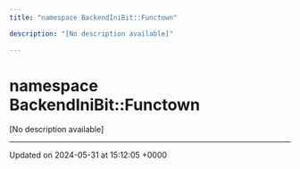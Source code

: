 ```yaml
---
title: "namespace BackendIniBit::Functown"

description: "[No description available]"

---
```


# namespace BackendIniBit::Functown

[No description available]






-------------------------------

Updated on 2024-05-31 at 15:12:05 +0000